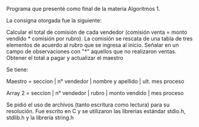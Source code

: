 Programa que presenté como final de la materia Algoritmos 1.


La consigna otorgada fue la siguiente:

Calcular el total de comisión de cada vendedor (comisión venta = monto vendido * comisión por rubro). La
comisión se rescata de una tabla de tres elementos de acuerdo al rubro que se ingresa al inicio. Señalar en
un campo de observaciones con "*" aquellos que no realizaron ventas.
Obtener el total a pagar y actualizar el maestro

Se tiene:

Maestro = 	seccion | n° vendedor | nombre y apellido | ult. mes proceso

Array 2 =	seccion | n° vendedor | rubro | monto vendido | mes proceso


Se pidió el uso de archivos (tanto escritura como lectura) para su resolución.
Fue escrito en C y se utilizaron las librerías estándar stdio.h, stdlib.h y la librería string.h

